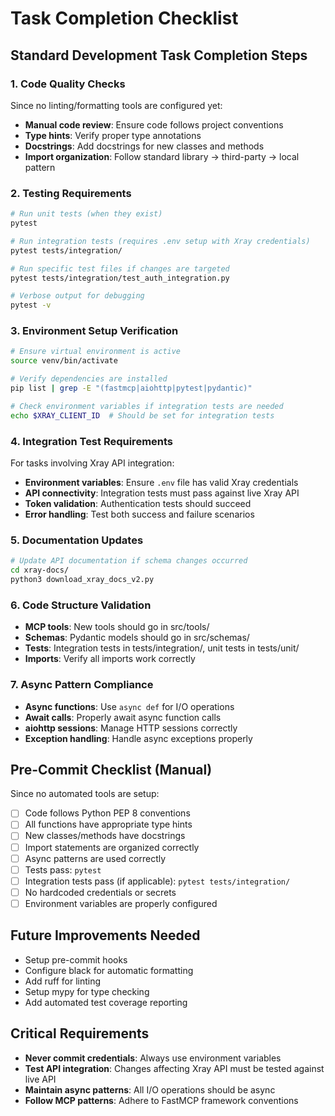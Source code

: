 # Task Completion Checklist

## Standard Development Task Completion Steps

### 1. Code Quality Checks
Since no linting/formatting tools are configured yet:
- **Manual code review**: Ensure code follows project conventions
- **Type hints**: Verify proper type annotations
- **Docstrings**: Add docstrings for new classes and methods
- **Import organization**: Follow standard library → third-party → local pattern

### 2. Testing Requirements
```bash
# Run unit tests (when they exist)
pytest

# Run integration tests (requires .env setup with Xray credentials)
pytest tests/integration/

# Run specific test files if changes are targeted
pytest tests/integration/test_auth_integration.py

# Verbose output for debugging
pytest -v
```

### 3. Environment Setup Verification
```bash
# Ensure virtual environment is active
source venv/bin/activate

# Verify dependencies are installed
pip list | grep -E "(fastmcp|aiohttp|pytest|pydantic)"

# Check environment variables if integration tests are needed
echo $XRAY_CLIENT_ID  # Should be set for integration tests
```

### 4. Integration Test Requirements
For tasks involving Xray API integration:
- **Environment variables**: Ensure `.env` file has valid Xray credentials
- **API connectivity**: Integration tests must pass against live Xray API
- **Token validation**: Authentication tests should succeed
- **Error handling**: Test both success and failure scenarios

### 5. Documentation Updates
```bash
# Update API documentation if schema changes occurred
cd xray-docs/
python3 download_xray_docs_v2.py
```

### 6. Code Structure Validation
- **MCP tools**: New tools should go in src/tools/
- **Schemas**: Pydantic models should go in src/schemas/
- **Tests**: Integration tests in tests/integration/, unit tests in tests/unit/
- **Imports**: Verify all imports work correctly

### 7. Async Pattern Compliance
- **Async functions**: Use `async def` for I/O operations
- **Await calls**: Properly await async function calls
- **aiohttp sessions**: Manage HTTP sessions correctly
- **Exception handling**: Handle async exceptions properly

## Pre-Commit Checklist (Manual)
Since no automated tools are setup:

- [ ] Code follows Python PEP 8 conventions
- [ ] All functions have appropriate type hints
- [ ] New classes/methods have docstrings
- [ ] Import statements are organized correctly
- [ ] Async patterns are used correctly
- [ ] Tests pass: `pytest`
- [ ] Integration tests pass (if applicable): `pytest tests/integration/`
- [ ] No hardcoded credentials or secrets
- [ ] Environment variables are properly configured

## Future Improvements Needed
- Setup pre-commit hooks
- Configure black for automatic formatting
- Add ruff for linting
- Setup mypy for type checking
- Add automated test coverage reporting

## Critical Requirements
- **Never commit credentials**: Always use environment variables
- **Test API integration**: Changes affecting Xray API must be tested against live API
- **Maintain async patterns**: All I/O operations should be async
- **Follow MCP patterns**: Adhere to FastMCP framework conventions
